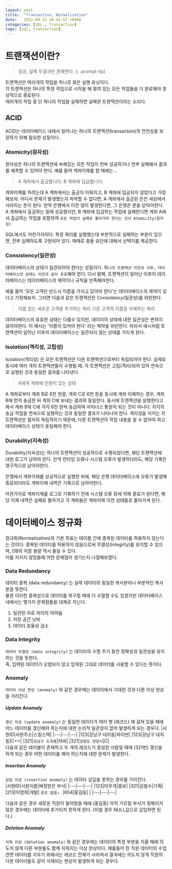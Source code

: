 ```yaml
---
layout: post
title:  "Transaction, Normalization"
date:   2022-09-23 10:41:57 +0900
categories: [SQL , transaction]
tags: [sql, transaction]
---
```


# 트랜잭션이란?

> 성공, 실패 두결과만 존재한다.
{: .prompt-tip}

트랜잭션은 여러개의 작업을 하나로 묶은 실행 유닛이다.  
각 트랜잭션은 하나의 특정 작업으로 시작을 해 묶여 있는 모든 작업들을 다 완료해야 정상적으로 종료된다.   
여러개의 작업 중 단 하나의 작업을 실패하면 실패한 트랜잭션이라는 소리다.  
  
## ACID
ACID는 데이터베이스 내에서 일어나는 하나의 트랜잭션(transaction)의 안전성을 보장하기 위해 필요한 성질이다.  


### Atomicity(원자성)
원자성은 하나의 트랜잭션에 속해있는 모든 작업이 전부 성공하거나 전부 실패해서 결과를 예측할 수 있어야 한다. 예를 들어 계좌이체를 할 때에는... 

> A 계좌에서 출금합니다.
> B 계좌에 입금합니다.

계좌이체를 하려는데 A 계좌에서는 출금이 이뤄지고, B 계좌에 입금되지 않았다고 가정해보자. 어디서 문제가 발생했는지 파악할 수 없다면, A 계좌에서 출금된 돈은 세상에서 사라지는 돈이 된다. 만약 은행에서 이런 일이 발생한다면, 그 은행은 문을 닫아야한다. A 계좌에서 출금하는 일에 성공했지만, B 계좌에 입금하는 작업에 실패한다면 계좌 A에서 출금하는 작업을 포함하여 `모든 작업이 실패로 돌아가야 한다는 것이 Atomicity(원자성)`

SQL에서도 마찬가지이다. 특정 쿼리를 실행했는데 부분적으로 실패하는 부분이 있으면, 전부 실패하도록 구현되어 있다. 때때로 충돌 요인에 대해서 선택지를 제공한다.


### Consistency(일관성)
데이터베이스의 상태가 일관되어야 한다는 성질이다. 하`나의 트랜잭션 이전과 이후, 데이터베이스의 상태는 이전과 같이 유효`해야 한다. 다시 말해, 트랜잭션이 일어난 이후의 데이터베이스는 데이터베이스의 제약이나 규칙을 만족해야한다.

예를 들어 '모든 고객은 반드시 이름을 가지고 있어야 한다'는 데이터베이스의 제약이 있다고 가정해보자. 그러면 다음과 같은 트랜잭션은 Consistency(일관성)를 위반한다.

>이름 없는 새로운 고객을 추가하는 쿼리
>기존 고객의 이름을 삭제하는 쿼리

데이터베이스의 유효한 상태는 다를수 있지만, 데이터의 상태에 대한 일관성은 변하지 않아야한다. 이 예시는 '이름이 있어야 한다' 라는 제약을 위반한다. 따라서 예시처럼 트랜잭션이 일어난 이후의 데이터베이스는 일관되지 않는 상태를 가지게 된다.


### Isolation(격리성, 고립성)
Isolation(격리성) 은 모든 트랜잭션은 다른 트랜잭션으로부터 독립되어야 한다.
실제로 동시에 여러 개의 트랜잭션들이 수행될 때, 각 트랜젝션은 고립(격리)되어 있어 연속으로 실행된 것과 동일한 결과를 나타낸다.

> A에게 계좌에 만원이 있는 상태

A 계좌로부터 계좌 B로 6천 원을, 계좌 C로 6천 원을 동시에 계좌 이체하는 경우, 계좌 B에 먼저 송금한 뒤 계좌 C에 보내는 결과와 동일한다.
동시에 트랜잭션을 실행한다고 해서 계좌 B와 C에 각각 6천 원씩 송금하여 마이너스 통장이 되는 것이 아니다. 각각의 송금 작업을 연속으로 실행하는 것과 동일한 결과가 나타나야 한다. 격리성을 지키는 각 트랜젝션은 철저히 독립적이기 때문에, 다른 트랜젝션의 작업 내용을 알 수 없어야 하고 데이터베이스 상태가 동일해야 한다.


### Durability(지속성)
Durability(지속성)는 하나의 트랜잭션이 성공적으로 수행되었다면, 해당 트랜잭션에 대한 로그가 남아야 한다. 만약 런타임 오류나 시스템 오류가 발생하더라도, 해당 기록은 영구적으로 남아야한다.  

은행에서 게좌이체를 성공적으로 실행한 뒤에, 해당 은행 데이터베이스에 오류가 발생해 종료되더라도 계좌이체 내역은 기록으로 남아야한다.

마찬가지로 계좌이체를 로그로 기록하기 전에 시스템 오류 등에 의해 종료가 된다면, 해당 이체 내역은 실패로 돌아가고 각 계좌들은 계좌이체 이전 상태들로 돌아가게 된다.


# 데이터베이스 정규화
정규화(Normalization)의 기본 목표는 테이블 간에 중복된 데이터를 허용하지 않는다는 것이다. 중복된 데이터를 허용하지 않음으로써 무결성(Integrity)를 유지할 수 있으며, DB의 저장 용량 역시 줄일 수 있다.   
이를 지키지 않았을떄 어떤 문제점이 생기는지 나열해보겠다.   
   
### Data Redundancy
데이터 중복 (data redundancy) 는 실제 데이터의 동일한 복사본이나 부분적인 복사본을 뜻한다.  
물론 이러한 중복성으로 데이터를 복구할 때에 더 수월할 수도 있겠지만 데이터베이스 내에서는 몇가지 문제점들을 대체로 지닌다.  

1. 일관된 자료 처리의 어려움
2. 저장 공간 낭비
3. 데이터 효율성 감소  

### Data Integrity
`데이터 무결성 (data integrity)` 는 데이터의 수명 주기 동안 정확성과 일관성을 유지하는 것을 뜻한다.  
즉, 입력된 데이터가 오염되지 않고 입력된 그대로 데이터를 사용할 수 있다는 뜻이다.  
  
### Anomaly
`데이터 이상 현상 (anomaly)` 와 같은 경우에는 데이터에서 기대한 것과 다른 이상 현상을 가리킨다.  

##### Update Anomaly
`갱신 이상 (update anomaly)` 는 동일한 데이터가 여러 행 (레코드) 에 걸쳐 있을 때에 어느 데이터를 갱신해야 하는지에 대한 논리적 일관성이 없어 발생하게 되는 경우다.
|사원ID|사원주소|스킬스택|
|---|---|---|
|123|강남구 대치동|파이썬|
|123|강남구 대치동|C++|
|321|`강남구 도곡동`|자바|
|321|`강원도 양양시`|C|  
다음과 같은 테이블이 존재하고 두 개의 레코드가 동일한 사람일 때에 (321번) 갱신을 하게 되는 경우 어떤 데이터를 해야 하는지에 대한 문제가 발생한다.  

#####  Insertion Anomaly
`삽입 이상 (insertion anomaly)` 는 데이터 삽입을 못하는 경우를 가리킨다.  
|사원ID|사원이름|배정받은 부서|
|---|---|---|
|123|아무개|홍보|
|321|김철수|기획|
|213|이영희|개발|
`갈곳 없음↓ `
|654|홍길동|    | 
|---|---|---|

다음과 같은 경우 새로운 직원이 들어왔을 때에 (홍길동) 아직 가르칠 부서가 정해지지 않은 경우에는 데이터에 추가되지 못하게 된다. (이럴 경우 NULL값으로 삽입하면 된다.)


#####  Deletion Anomaly
`삭제 이상 (deletion anomaly)` 와 같은 경우에는 데이터의 특정 부분을 지울 때에 의도치 않게 다른 부분들도 함께 지워지는 이상 현상이다.
예를들어 한 직원 데이터의 수업 관련 데이터를 지우기 위해서는 레코드 전체가 사라져서 결국에는 의도치 않게 직원의 다른 데이터들도 같이 삭제되는 현상이 발생하게 되는 경우다.

